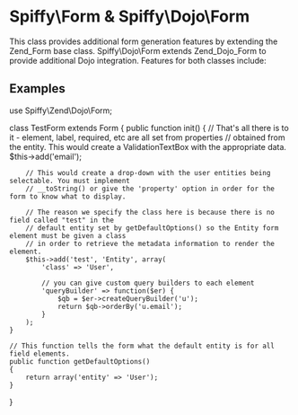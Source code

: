 Spiffy\Form & Spiffy\Dojo\Form
==============================
This class provides additional form generation features by extending the Zend_Form base class. Spiffy\Dojo\Form
extends Zend_Dojo_Form to provide additional Dojo integration. Features for both classes include:

Examples
--------
use Spiffy\Zend\Dojo\Form;

class TestForm extends Form 
{
    public function init()
    {
        // That's all there is to it - element, label, required, etc are all set from properties
        // obtained from the entity. This would create a ValidationTextBox with the appropriate data.
        $this->add('email');

        // This would create a drop-down with the user entities being selectable. You must implement
        // __toString() or give the 'property' option in order for the form to know what to display.
        
        // The reason we specify the class here is because there is no field called "test" in the
        // default entity set by getDefaultOptions() so the Entity form element must be given a class
        // in order to retrieve the metadata information to render the element.        
        $this->add('test', 'Entity', array(
            'class' => 'User',
            
            // you can give custom query builders to each element
            'queryBuilder' => function($er) {
                $qb = $er->createQueryBuilder('u');
                return $qb->orderBy('u.email');
            }
        );
    }

    // This function tells the form what the default entity is for all field elements.
    public function getDefaultOptions() 
    {
        return array('entity' => 'User');
    }
}